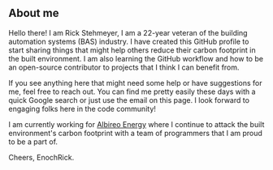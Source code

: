## About me

Hello there!  I am Rick Stehmeyer, I am a 22-year veteran of the building automation systems (BAS) industry.  I have created this GitHub profile to start sharing things that might help others reduce their carbon footprint in the built environment. I am also learning the GitHub workflow and how to be an open-source contributor to projects that I think I can benefit from. 

If you see anything here that might need some help or have suggestions for me, feel free to reach out.  You can find me pretty easily these days with a quick Google search or just use the email on this page.  I look forward to engaging folks here in the code community! 

I am currently working for [Albireo Energy](https://www.albireoenergy.com/solutions/beyond-analytics/) where I continue to attack the built environment's carbon footprint with a team of programmers that I am proud to be a part of. 

Cheers, EnochRick. 
